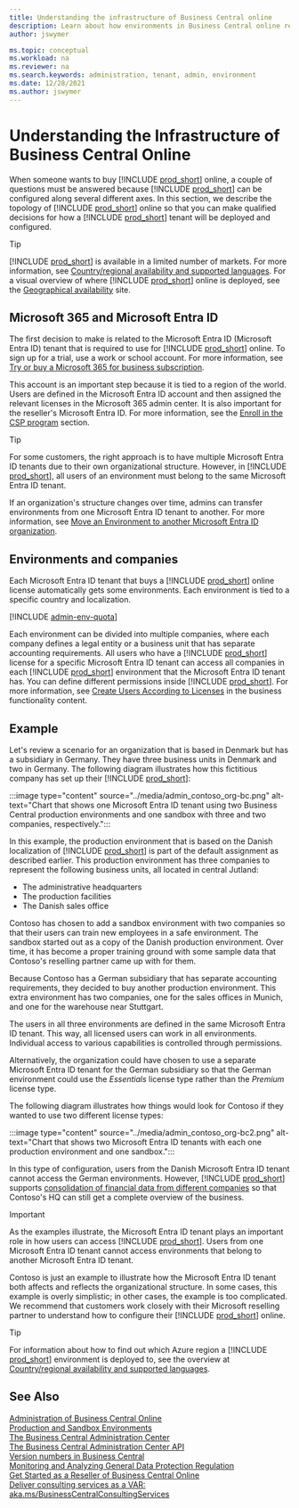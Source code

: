 ```yaml
---
title: Understanding the infrastructure of Business Central online
description: Learn about how environments in Business Central online reflect the Microsoft Entra ID tenant with an example of environments and companies across two countries/regions.  
author: jswymer

ms.topic: conceptual
ms.workload: na
ms.reviewer: na
ms.search.keywords: administration, tenant, admin, environment
ms.date: 12/28/2021
ms.author: jswymer
---
```


# Understanding the Infrastructure of Business Central Online

When someone wants to buy [!INCLUDE [prod_short](../includes/prod_short.md)] online, a couple of questions must be answered because [!INCLUDE [prod_short](../includes/prod_short.md)] can be configured along several different axes. In this section, we describe the topology of [!INCLUDE [prod_short](../includes/prod_short.md)] online so that you can make qualified decisions for how a [!INCLUDE [prod_short](../includes/prod_short.md)] tenant will be deployed and configured.  

> [!TIP]
> [!INCLUDE [prod_short](../includes/prod_short.md)] is available in a limited number of markets. For more information, see [Country/regional availability and supported languages](../compliance/apptest-countries-and-translations.md). For a visual overview of where [!INCLUDE [prod_short](../includes/prod_short.md)] online is deployed, see the [Geographical availability](https://dynamics.microsoft.com/availability-reports/georeport/) site.  

## Microsoft 365 and Microsoft Entra ID

The first decision to make is related to the Microsoft Entra ID (Microsoft Entra ID) tenant that is required to use for [!INCLUDE [prod_short](../includes/prod_short.md)] online. To sign up for a trial, use a work or school account. For more information, see [Try or buy a Microsoft 365 for business subscription](/microsoft-365/commerce/try-or-buy-microsoft-365?view=o365-worldwide&preserve-view=true).  

This account is an important step because it is tied to a region of the world. Users are defined in the Microsoft Entra ID account and then assigned the relevant licenses in the Microsoft 365 admin center. It is also important for the reseller's Microsoft Entra ID. For more information, see the [Enroll in the CSP program](tenant-administration.md#enroll-in-the-csp-program) section.  

> [!TIP]
> For some customers, the right approach is to have multiple Microsoft Entra ID tenants due to their own organizational structure. However, in [!INCLUDE [prod_short](../includes/prod_short.md)], all users of an environment must belong to the same Microsoft Entra ID tenant.

If an organization's structure changes over time, admins can transfer environments from one Microsoft Entra ID tenant to another. For more information, see [Move an Environment to another Microsoft Entra ID organization](tenant-admin-center-environments-move.md).  

## Environments and companies

Each Microsoft Entra ID tenant that buys a [!INCLUDE [prod_short](../includes/prod_short.md)] online license automatically gets some environments. Each environment is tied to a specific country and localization.  

[!INCLUDE [admin-env-quota](../developer/includes/admin-env-quota.md)]

Each environment can be divided into multiple companies, where each company defines a legal entity or a business unit that has separate accounting requirements. All users who have a [!INCLUDE [prod_short](../includes/prod_short.md)] license for a specific Microsoft Entra ID tenant can access all companies in each [!INCLUDE [prod_short](../includes/prod_short.md)] environment that the Microsoft Entra ID tenant has. You can define different permissions inside [!INCLUDE [prod_short](../includes/prod_short.md)]. For more information, see [Create Users According to Licenses](/dynamics365/business-central/ui-how-users-permissions) in the business functionality content.  

## Example

Let's review a scenario for an organization that is based in Denmark but has a subsidiary in Germany. They have three business units in Denmark and two in Germany. The following diagram illustrates how this fictitious company has set up their [!INCLUDE [prod_short](../includes/prod_short.md)]:  

:::image type="content" source="../media/admin_contoso_org-bc.png" alt-text="Chart that shows one Microsoft Entra ID tenant using two Business Central production environments and one sandbox with three and two companies, respectively.":::

In this example, the production environment that is based on the Danish localization of [!INCLUDE [prod_short](../includes/prod_short.md)] is part of the default assignment as described earlier. This production environment has three companies to represent the following business units, all located in central Jutland:

- The administrative headquarters
- The production facilities
- The Danish sales office

Contoso has chosen to add a sandbox environment with two companies so that their users can train new employees in a safe environment. The sandbox started out as a copy of the Danish production environment. Over time, it has become a proper training ground with some sample data that Contoso's reselling partner came up with for them.  

Because Contoso has a German subsidiary that has separate accounting requirements, they decided to buy another production environment. This extra environment has two companies, one for the sales offices in Munich, and one for the warehouse near Stuttgart.  

The users in all three environments are defined in the same Microsoft Entra ID tenant. This way, all licensed users can work in all environments. Individual access to various capabilities is controlled through permissions.  

Alternatively, the organization could have chosen to use a separate Microsoft Entra ID tenant for the German subsidiary so that the German environment could use the *Essentials* license type rather than the *Premium* license type.  

The following diagram illustrates how things would look for Contoso if they wanted to use two different license types:  

:::image type="content" source="../media/admin_contoso_org-bc2.png" alt-text="Chart that shows two Microsoft Entra ID tenants with each one production environment and one sandbox.":::

In this type of configuration, users from the Danish Microsoft Entra ID tenant cannot access the German environments. However, [!INCLUDE [prod_short](../includes/prod_short.md)] supports [consolidation of financial data from different companies](/dynamics365/business-central/finance-consolidated-company-reporting) so that Contoso's HQ can still get a complete overview of the business.  

> [!IMPORTANT]
> As the examples illustrate, the Microsoft Entra ID tenant plays an important role in how users can access [!INCLUDE [prod_short](../includes/prod_short.md)]. Users from one Microsoft Entra ID tenant cannot access environments that belong to another Microsoft Entra ID tenant.

Contoso is just an example to illustrate how the Microsoft Entra ID tenant both affects and reflects the organizational structure. In some cases, this example is overly simplistic; in other cases, the example is too complicated. We recommend that customers work closely with their Microsoft reselling partner to understand how to configure their [!INCLUDE [prod_short](../includes/prod_short.md)] online.  

> [!TIP]
> For information about how to find out which Azure region a [!INCLUDE [prod_short](../includes/prod_short.md)] environment is deployed to, see the overview at [Country/regional availability and supported languages](../compliance/apptest-countries-and-translations.md).

## See Also

[Administration of Business Central Online](tenant-administration.md)  
[Production and Sandbox Environments](environment-types.md)  
[The Business Central Administration Center](tenant-admin-center.md)  
[The Business Central Administration Center API](administration-center-api.md)  
[Version numbers in Business Central](version-numbers.md)  
[Monitoring and Analyzing General Data Protection Regulation](telemetry-overview.md)  
[Get Started as a Reseller of Business Central Online](get-started-online.md)  
[Deliver consulting services as a VAR: aka.ms/BusinessCentralConsultingServices](https://aka.ms/BusinessCentralConsultingServices)  
